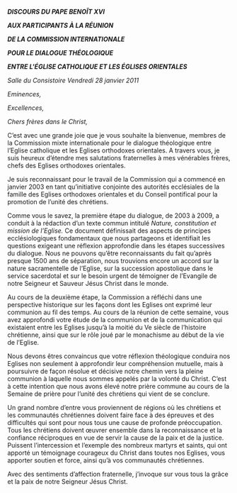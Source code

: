 ***DISCOURS DU PAPE BENOÎT XVI***

***AUX PARTICIPANTS À LA RÉUNION***

***DE LA COMMISSION INTERNATIONALE***

***POUR LE DIALOGUE THÉOLOGIQUE***

***ENTRE L'ÉGLISE CATHOLIQUE ET LES ÉGLISES ORIENTALES***

*Salle du Consistoire* *Vendredi 28 janvier 2011*

*Eminences,*

*Excellences,*

*Chers frères dans le Christ,*

C’est avec une grande joie que je vous souhaite la bienvenue, membres de la Commission mixte internationale pour le dialogue théologique entre l’Eglise catholique et les Eglises orthodoxes orientales. A travers vous, je suis heureux d’étendre mes salutations fraternelles à mes vénérables frères, chefs des Eglises orthodoxes orientales.

Je suis reconnaissant pour le travail de la Commission qui a commencé en janvier 2003 en tant qu’initiative conjointe des autorités ecclésiales de la famille des Eglises orthodoxes orientales et du Conseil pontifical pour la promotion de l’unité des chrétiens.

Comme vous le savez, la première étape du dialogue, de 2003 à 2009, a conduit à la rédaction d’un texte commun intitulé *Nature, constitution et mission de l’Eglise.* Ce document définissait des aspects de principes ecclésiologiques fondamentaux que nous partageons et identifiait les questions exigeant une réflexion approfondie dans les étapes successives du dialogue. Nous ne pouvons qu’être reconnaissants du fait qu’après presque 1500 ans de séparation, nous trouvions encore un accord sur la nature sacramentelle de l’Eglise, sur la succession apostolique dans le service sacerdotal et sur le besoin urgent de témoigner de l’Evangile de notre Seigneur et Sauveur Jésus Christ dans le monde.

Au cours de la deuxième étape, la Commission a réfléchi dans une perspective historique sur les façons dont les Eglises ont exprimé leur communion au fil des temps. Au cours de la réunion de cette semaine, vous avez approfondi votre étude de la communion et de la communication qui existaient entre les Eglises jusqu’à la moitié du Ve siècle de l’histoire chrétienne, ainsi que sur le rôle joué par le monachisme au début de la vie de l’Eglise.

Nous devons êtres convaincus que votre réflexion théologique conduira nos Eglises non seulement à approfondir leur compréhension mutuelle, mais à poursuivre de façon résolue et décisive notre chemin vers la pleine communion à laquelle nous sommes appelés par la volonté du Christ. C’est à cette intention que nous avons élevé notre prière commune au cours de la Semaine de prière pour l’unité des chrétiens qui vient de se conclure.

Un grand nombre d’entre vous proviennent de régions où les chrétiens et les communautés chrétiennes doivent faire face à des épreuves et des difficultés qui sont pour nous tous une cause de profonde préoccupation. Tous les chrétiens doivent œuvrer ensemble dans la reconnaissance et la confiance réciproques en vue de servir la cause de la paix et de la justice. Puissent l’intercession et l’exemple des nombreux martyrs et saints, qui ont apporté un témoignage courageux du Christ dans toutes nos Eglises, vous apporter soutien et force, ainsi qu’à vos communautés chrétiennes.

Avec des sentiments d’affection fraternelle, j’invoque sur vous tous la grâce et la paix de notre Seigneur Jésus Christ.